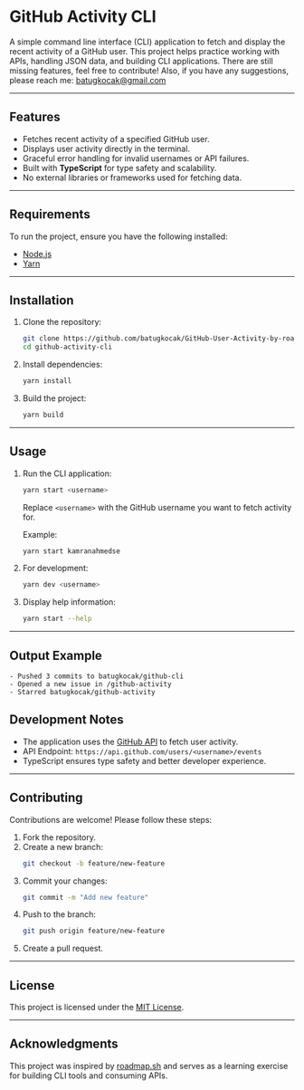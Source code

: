 # GitHub Activity CLI

A simple command line interface (CLI) application to fetch and display the recent activity of a GitHub user. This project helps practice working with APIs, handling JSON data, and building CLI applications. There are still missing features, feel free to contribute! Also, if you have any suggestions, please reach me: batugkocak@gmail.com

---

## Features

- Fetches recent activity of a specified GitHub user.
- Displays user activity directly in the terminal.
- Graceful error handling for invalid usernames or API failures.
- Built with **TypeScript** for type safety and scalability.
- No external libraries or frameworks used for fetching data.

---

## Requirements

To run the project, ensure you have the following installed:

- [Node.js](https://nodejs.org/)
- [Yarn](https://yarnpkg.com/)

---

## Installation

1. Clone the repository:

   ```bash
   git clone https://github.com/batugkocak/GitHub-User-Activity-by-roadmap.sh.git
   cd github-activity-cli
   ```

2. Install dependencies:

   ```bash
   yarn install
   ```

3. Build the project:
   ```bash
   yarn build
   ```

---

## Usage

1. Run the CLI application:

   ```bash
   yarn start <username>
   ```

   Replace `<username>` with the GitHub username you want to fetch activity for.

   Example:

   ```bash
   yarn start kamranahmedse
   ```

2. For development:

   ```bash
   yarn dev <username>
   ```

3. Display help information:
   ```bash
   yarn start --help
   ```

---

## Output Example

```plaintext
- Pushed 3 commits to batugkocak/github-cli
- Opened a new issue in /github-activity
- Starred batugkocak/github-activity
```

## Development Notes

- The application uses the [GitHub API](https://api.github.com) to fetch user activity.
- API Endpoint: `https://api.github.com/users/<username>/events`
- TypeScript ensures type safety and better developer experience.

---

## Contributing

Contributions are welcome! Please follow these steps:

1. Fork the repository.
2. Create a new branch:
   ```bash
   git checkout -b feature/new-feature
   ```
3. Commit your changes:
   ```bash
   git commit -m "Add new feature"
   ```
4. Push to the branch:
   ```bash
   git push origin feature/new-feature
   ```
5. Create a pull request.

---

## License

This project is licensed under the [MIT License](LICENSE).

---

## Acknowledgments

This project was inspired by [roadmap.sh](https://roadmap.sh) and serves as a learning exercise for building CLI tools and consuming APIs.

